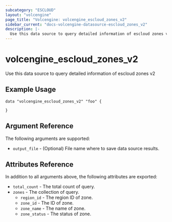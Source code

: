 ```yaml
---
subcategory: "ESCLOUD"
layout: "volcengine"
page_title: "Volcengine: volcengine_escloud_zones_v2"
sidebar_current: "docs-volcengine-datasource-escloud_zones_v2"
description: |-
  Use this data source to query detailed information of escloud zones v2
---
```

# volcengine_escloud_zones_v2
Use this data source to query detailed information of escloud zones v2
## Example Usage
```hcl
data "volcengine_escloud_zones_v2" "foo" {

}
```
## Argument Reference
The following arguments are supported:
* `output_file` - (Optional) File name where to save data source results.

## Attributes Reference
In addition to all arguments above, the following attributes are exported:
* `total_count` - The total count of query.
* `zones` - The collection of query.
    * `region_id` - The region ID of zone.
    * `zone_id` - The ID of zone.
    * `zone_name` - The name of zone.
    * `zone_status` - The status of zone.


